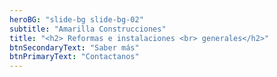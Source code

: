 ```yaml
---
heroBG: "slide-bg slide-bg-02"
subtitle: "Amarilla Construcciones"
title: "<h2> Reformas e instalaciones <br> generales</h2>"
btnSecondaryText: "Saber más"
btnPrimaryText: "Contactanos"
---
```


